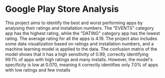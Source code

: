 # Google Play Store Analysis

This project aims to identify the best and worst performing apps by analysing their ratings and installation numbers. The "EVENTS" category app has the highest rating, while the "DATING" category app has the lowest rating. The average rating for all the apps is 4.19. The project also includes some data visualization based on ratings and installation numbers, and a machine learning model is applied to the data. The confusion matrix of the model shows that it has a high sensitivity of 0.99, correctly identifying 99.1% of apps with high ratings and many installs. However, the model's specificity is low at 0.070, meaning it correctly identifies only 7.0% of apps with low ratings and few installs
